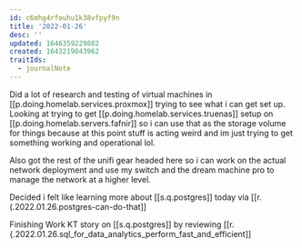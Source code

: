 ```yaml
---
id: c6mhg4rfouhu1k38vfpyf9n
title: '2022-01-26'
desc: ''
updated: 1646359229882
created: 1643219043962
traitIds:
  - journalNote
---
```


Did a lot of research and testing of virtual machines in [[p.doing.homelab.services.proxmox]] trying to see what i can get set up. Looking at trying to get [[p.doing.homelab.services.truenas]] setup on [[p.doing.homelab.servers.fafnir]] so i can use that as the storage volume for things because at this point stuff is acting weird and im just trying to get something working and operational lol. 

Also got the rest of the unifi gear headed here so i can work on the actual network deployment and use my switch and the dream machine pro to manage the network at a higher level.

Decided i felt like learning more about [[s.q.postgres]] today via [[r.(.2022.01.26.postgres-can-do-that]]

Finishing Work KT story on [[s.q.postgres]] by reviewing [[r.{.2022.01.26.sql_for_data_analytics_perform_fast_and_efficient]]
